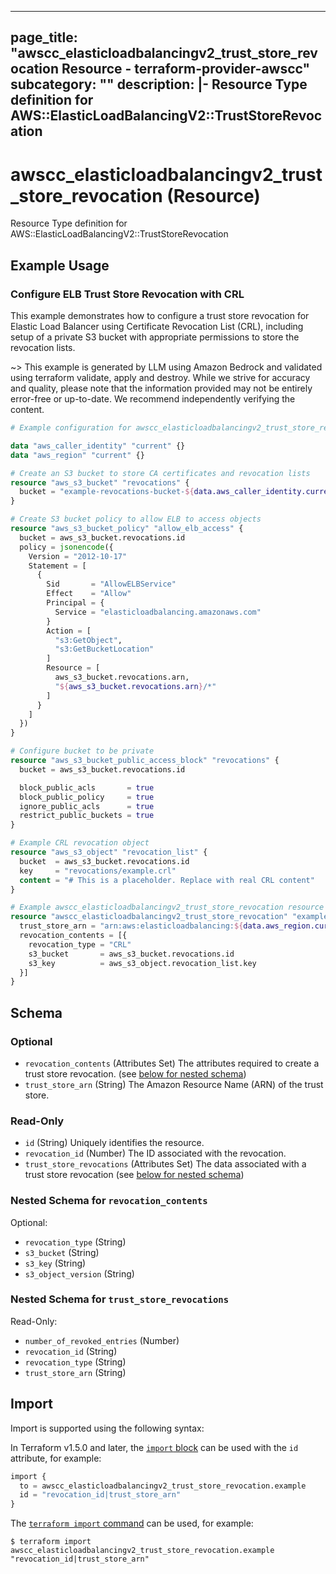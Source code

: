 
---
page_title: "awscc_elasticloadbalancingv2_trust_store_revocation Resource - terraform-provider-awscc"
subcategory: ""
description: |-
  Resource Type definition for AWS::ElasticLoadBalancingV2::TrustStoreRevocation
---

# awscc_elasticloadbalancingv2_trust_store_revocation (Resource)

Resource Type definition for AWS::ElasticLoadBalancingV2::TrustStoreRevocation

## Example Usage

### Configure ELB Trust Store Revocation with CRL

This example demonstrates how to configure a trust store revocation for Elastic Load Balancer using Certificate Revocation List (CRL), including setup of a private S3 bucket with appropriate permissions to store the revocation lists.

~> This example is generated by LLM using Amazon Bedrock and validated using terraform validate, apply and destroy. While we strive for accuracy and quality, please note that the information provided may not be entirely error-free or up-to-date. We recommend independently verifying the content.

```terraform
# Example configuration for awscc_elasticloadbalancingv2_trust_store_revocation

data "aws_caller_identity" "current" {}
data "aws_region" "current" {}

# Create an S3 bucket to store CA certificates and revocation lists
resource "aws_s3_bucket" "revocations" {
  bucket = "example-revocations-bucket-${data.aws_caller_identity.current.account_id}"
}

# Create S3 bucket policy to allow ELB to access objects
resource "aws_s3_bucket_policy" "allow_elb_access" {
  bucket = aws_s3_bucket.revocations.id
  policy = jsonencode({
    Version = "2012-10-17"
    Statement = [
      {
        Sid       = "AllowELBService"
        Effect    = "Allow"
        Principal = {
          Service = "elasticloadbalancing.amazonaws.com"
        }
        Action = [
          "s3:GetObject",
          "s3:GetBucketLocation"
        ]
        Resource = [
          aws_s3_bucket.revocations.arn,
          "${aws_s3_bucket.revocations.arn}/*"
        ]
      }
    ]
  })
}

# Configure bucket to be private
resource "aws_s3_bucket_public_access_block" "revocations" {
  bucket = aws_s3_bucket.revocations.id

  block_public_acls       = true
  block_public_policy     = true
  ignore_public_acls      = true
  restrict_public_buckets = true
}

# Example CRL revocation object
resource "aws_s3_object" "revocation_list" {
  bucket  = aws_s3_bucket.revocations.id
  key     = "revocations/example.crl"
  content = "# This is a placeholder. Replace with real CRL content"
}

# Example awscc_elasticloadbalancingv2_trust_store_revocation resource
resource "awscc_elasticloadbalancingv2_trust_store_revocation" "example" {
  trust_store_arn = "arn:aws:elasticloadbalancing:${data.aws_region.current.name}:${data.aws_caller_identity.current.account_id}:truststore/example-trust-store"
  revocation_contents = [{
    revocation_type = "CRL"
    s3_bucket       = aws_s3_bucket.revocations.id
    s3_key          = aws_s3_object.revocation_list.key
  }]
}
```

<!-- schema generated by tfplugindocs -->
## Schema

### Optional

- `revocation_contents` (Attributes Set) The attributes required to create a trust store revocation. (see [below for nested schema](#nestedatt--revocation_contents))
- `trust_store_arn` (String) The Amazon Resource Name (ARN) of the trust store.

### Read-Only

- `id` (String) Uniquely identifies the resource.
- `revocation_id` (Number) The ID associated with the revocation.
- `trust_store_revocations` (Attributes Set) The data associated with a trust store revocation (see [below for nested schema](#nestedatt--trust_store_revocations))

<a id="nestedatt--revocation_contents"></a>
### Nested Schema for `revocation_contents`

Optional:

- `revocation_type` (String)
- `s3_bucket` (String)
- `s3_key` (String)
- `s3_object_version` (String)


<a id="nestedatt--trust_store_revocations"></a>
### Nested Schema for `trust_store_revocations`

Read-Only:

- `number_of_revoked_entries` (Number)
- `revocation_id` (String)
- `revocation_type` (String)
- `trust_store_arn` (String)

## Import

Import is supported using the following syntax:

In Terraform v1.5.0 and later, the [`import` block](https://developer.hashicorp.com/terraform/language/import) can be used with the `id` attribute, for example:

```terraform
import {
  to = awscc_elasticloadbalancingv2_trust_store_revocation.example
  id = "revocation_id|trust_store_arn"
}
```

The [`terraform import` command](https://developer.hashicorp.com/terraform/cli/commands/import) can be used, for example:

```shell
$ terraform import awscc_elasticloadbalancingv2_trust_store_revocation.example "revocation_id|trust_store_arn"
```
